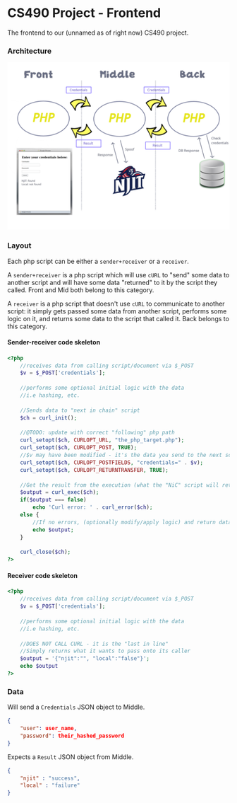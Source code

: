 # CS490 Project - Frontend

The frontend to our (unnamed as of right now) CS490 project.

### Architecture
![architecture](490_architecture.png "Architecture")


### Layout
Each php script can be either a `sender+receiver` or a `receiver`.

A `sender+receiver` is a php script which will use `cURL` to "send" some data to another script and will have some data "returned" to it by the script they called. Front and Mid both belong to this category.

A `receiver` is a php script that doesn't use `cURL` to communicate to another script: it simply gets passed some data from another script, performs some logic on it, and returns some data to the script that called it. Back belongs to this category.

#### Sender-receiver code skeleton
```php
<?php
    //receives data from calling script/document via $_POST
    $v = $_POST['credentials'];

    //performs some optional initial logic with the data
    //i.e hashing, etc.

    //Sends data to "next in chain" script
    $ch = curl_init();
    
    //@TODO: update with correct "following" php path
    curl_setopt($ch, CURLOPT_URL, "the_php_target.php"); 
    curl_setopt($ch, CURLOPT_POST, TRUE);
    //$v may have been modified - it's the data you send to the next script
    curl_setopt($ch, CURLOPT_POSTFIELDS, "credentials=" . $v);
    curl_setopt($ch, CURLOPT_RETURNTRANSFER, TRUE);

    //Get the result from the execution (what the "NiC" script will return)
    $output = curl_exec($ch);
    if($output === false)
        echo 'Curl error: ' . curl_error($ch);
    else {
        //If no errors, (optionally modify/apply logic) and return data to the script that called you
        echo $output;
    }
    
    curl_close($ch);
?>
```

#### Receiver code skeleton
```php
<?php
    //receives data from calling script/document via $_POST
    $v = $_POST['credentials'];

    //performs some optional initial logic with the data
    //i.e hashing, etc.

    //DOES NOT CALL CURL - it is the "last in line"
    //Simply returns what it wants to pass onto its caller
    $output = '{"njit":"", "local":"false"}';
    echo $output
?>
```

### Data
Will send a `Credentials` JSON object to Middle.
```json
{
    "user": user_name,
    "password": their_hashed_password
}
```

Expects a `Result` JSON object from Middle.
```json 
{
    "njit" : "success",
    "local" : "failure"
}
```